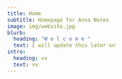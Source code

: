 ```yaml
---
title: Home
subtitle: Homepage for Anna Notes
image: img/website.jpg
blurb:
  heading: "W e l c o m e "
  text: I will update this later on
intro:
  heading: vv
  text: vv
---
```

